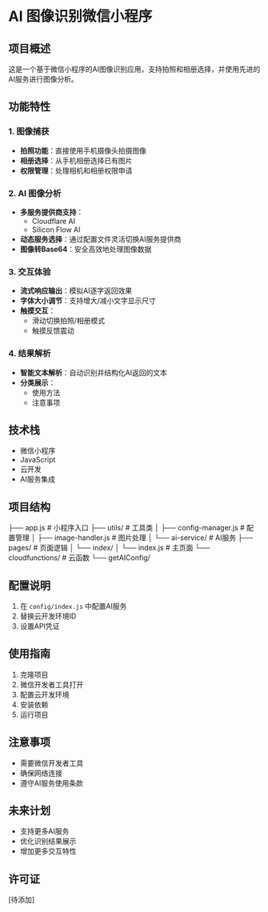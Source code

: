 # AI 图像识别微信小程序

## 项目概述

这是一个基于微信小程序的AI图像识别应用，支持拍照和相册选择，并使用先进的AI服务进行图像分析。

## 功能特性

### 1. 图像捕获

- **拍照功能**：直接使用手机摄像头拍摄图像
- **相册选择**：从手机相册选择已有图片
- **权限管理**：处理相机和相册权限申请

### 2. AI 图像分析

- **多服务提供商支持**：
  - Cloudflare AI
  - Silicon Flow AI
- **动态服务选择**：通过配置文件灵活切换AI服务提供商
- **图像转Base64**：安全高效地处理图像数据

### 3. 交互体验

- **流式响应输出**：模拟AI逐字返回效果
- **字体大小调节**：支持增大/减小文字显示尺寸
- **触摸交互**：
  - 滑动切换拍照/相册模式
  - 触摸反馈震动

### 4. 结果解析

- **智能文本解析**：自动识别并结构化AI返回的文本
- **分类展示**：
  - 使用方法
  - 注意事项

## 技术栈

- 微信小程序
- JavaScript
- 云开发
- AI服务集成

## 项目结构

├── app.js # 小程序入口
├── utils/ # 工具类
│ ├── config-manager.js # 配置管理
│ ├── image-handler.js # 图片处理
│ └── ai-service/ # AI服务
├── pages/ # 页面逻辑
│ └── index/
│ └── index.js # 主页面
└── cloudfunctions/ # 云函数
└── getAIConfig/

## 配置说明

1. 在 `config/index.js` 中配置AI服务
2. 替换云开发环境ID
3. 设置API凭证

## 使用指南

1. 克隆项目
2. 微信开发者工具打开
3. 配置云开发环境
4. 安装依赖
5. 运行项目

## 注意事项

- 需要微信开发者工具
- 确保网络连接
- 遵守AI服务使用条款

## 未来计划

- 支持更多AI服务
- 优化识别结果展示
- 增加更多交互特性

## 许可证

[待添加]
